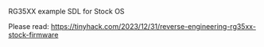 RG35XX example SDL for Stock OS

Please read: https://tinyhack.com/2023/12/31/reverse-engineering-rg35xx-stock-firmware
